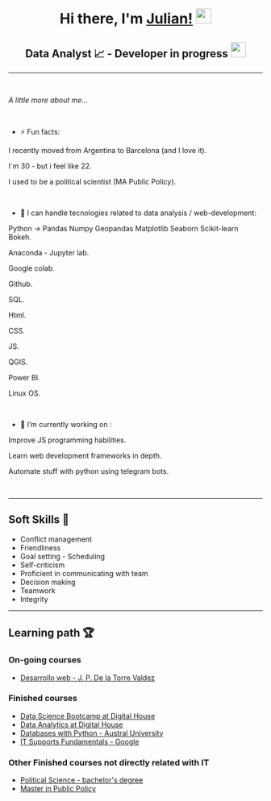 

<h1 align='center'>Hi there, I'm <a href="https://github.com/jgarcianagy"> Julian!</a> <img src="https://raw.githubusercontent.com/MartinHeinz/MartinHeinz/master/wave.gif" width="30px"> </h1>
<h2 align='center' style='text-transform:italic;'>Data Analyst &#x1f4c8;  - Developer in progress&nbsp;<img src="https://media.giphy.com/media/ne3xrYlWtQFtC/giphy.gif" width="30"> </h2> 

---

<br>

*A little more about me…*

<br>


- ⚡ Fun facts:

I recently moved from Argentina to Barcelona (and I love it).

I´m 30 - but i feel like 22.

I used to be a political scientist (MA Public Policy).

<br>

- 🌱 I can handle tecnologies related to data analysis / web-development:

Python -> Pandas Numpy Geopandas Matplotlib Seaborn Scikit-learn Bokeh. 

Anaconda - Jupyter lab.

Google colab.

Github.

SQL.

Html.

CSS.

JS.

QGIS.

Power BI.

Linux OS.

<br>



- 🔭 I’m currently working on :

Improve JS programming habilities.

Learn web development frameworks in depth.

Automate stuff with python using telegram bots.

<br>

______
## Soft Skills 👯

* Conflict management
* Friendliness
* Goal setting - Scheduling
* Self-criticism
* Proficient in communicating with team 
* Decision making
* Teamwork
* Integrity
______

## Learning path 🏆
### On-going courses
* <a href="https://www.udemy.com/course/desarrollo-web-completo-con-html5-css3-js-php-y-mysql/">Desarrollo web - J. P. De la Torre Valdez</a>


### Finished courses
* <a href="https://www.digitalhouse.com/ar/curso/data-science">Data Science Bootcamp at Digital House</a>
* <a href="https://www.digitalhouse.com/ar/curso/data-analytics">Data Analytics at Digital House</a>
* <a href="https://www.linkedin.com/in/jgarcianagy/detail/treasury/education:675796525/?entityUrn=urn%3Ali%3Afsd_profileTreasuryMedia%3A(ACoAACLw4yEBgL8ic4-__Bpg56cWmV2aLZI-QQM%2C1599502603494)&section=education%3A675796525&treasuryCount=1"> Databases with Python - Austral University </a>
* <a href="https://www.coursera.org/professional-certificates/google-it-support">IT Supports Fundamentals - Google</a>

### Other Finished courses not directly related with IT

* <a href="http://www.sociales.uba.ar/carreras/ciencia-politica/">Political Science - bachelor's degree</a>
* <a href="https://www.utdt.edu/ver_contenido.php?id_contenido=796&id_item_menu=1877">Master in Public Policy</a>

<!--
**jgarcianagy/jgarcianagy** is a ✨ _special_ ✨ repository because its `README.md` (this file) appears on your GitHub profile.

Here are some ideas to get you started:

- 🔭 I’m currently working on ...
- 🌱 I’m currently learning ...
- 👯 I’m looking to collaborate on ...
- 🤔 I’m looking for help with ...
- 💬 Ask me about ...
- 📫 How to reach me: ...
- 😄 Pronouns: ...
- ⚡ Fun fact: ...
-->
